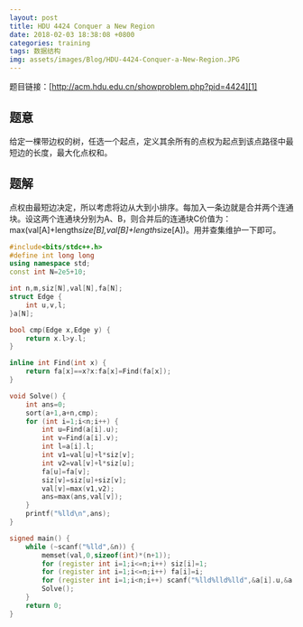 ```yaml
---
layout: post
title: HDU 4424 Conquer a New Region
date: 2018-02-03 18:38:08 +0800
categories: training
tags: 数据结构
img: assets/images/Blog/HDU-4424-Conquer-a-New-Region.JPG
---
```


题目链接：[http://acm.hdu.edu.cn/showproblem.php?pid=4424][1]

## **题意**  
给定一棵带边权的树，任选一个起点，定义其余所有的点权为起点到该点路径中最短边的长度，最大化点权和。 
## **题解**
点权由最短边决定，所以考虑将边从大到小排序。每加入一条边就是合并两个连通块。设这两个连通块分别为A、B，则合并后的连通块C价值为：max(val[A]+length*size[B],val[B]+length*size[A])。用并查集维护一下即可。

```cpp
#include<bits/stdc++.h>
#define int long long
using namespace std;
const int N=2e5+10;

int n,m,siz[N],val[N],fa[N];
struct Edge {
	int u,v,l;
}a[N];

bool cmp(Edge x,Edge y) {
	return x.l>y.l;
}

inline int Find(int x) {
	return fa[x]==x?x:fa[x]=Find(fa[x]);
}

void Solve() {
	int ans=0;
	sort(a+1,a+n,cmp);
	for (int i=1;i<n;i++) {
		int u=Find(a[i].u);
		int v=Find(a[i].v);
		int l=a[i].l;
		int v1=val[u]+l*siz[v];
		int v2=val[v]+l*siz[u];
		fa[u]=fa[v];
		siz[v]=siz[u]+siz[v];
		val[v]=max(v1,v2);
		ans=max(ans,val[v]);
	}
	printf("%lld\n",ans);
}

signed main() {
	while (~scanf("%lld",&n)) {
		memset(val,0,sizeof(int)*(n+1));
		for (register int i=1;i<=n;i++) siz[i]=1;
		for (register int i=1;i<=n;i++) fa[i]=i;
		for (register int i=1;i<n;i++) scanf("%lld%lld%lld",&a[i].u,&a[i].v,&a[i].l);
		Solve();
	}
	return 0;
}
```

[1]: http://acm.hdu.edu.cn/showproblem.php?pid=4424